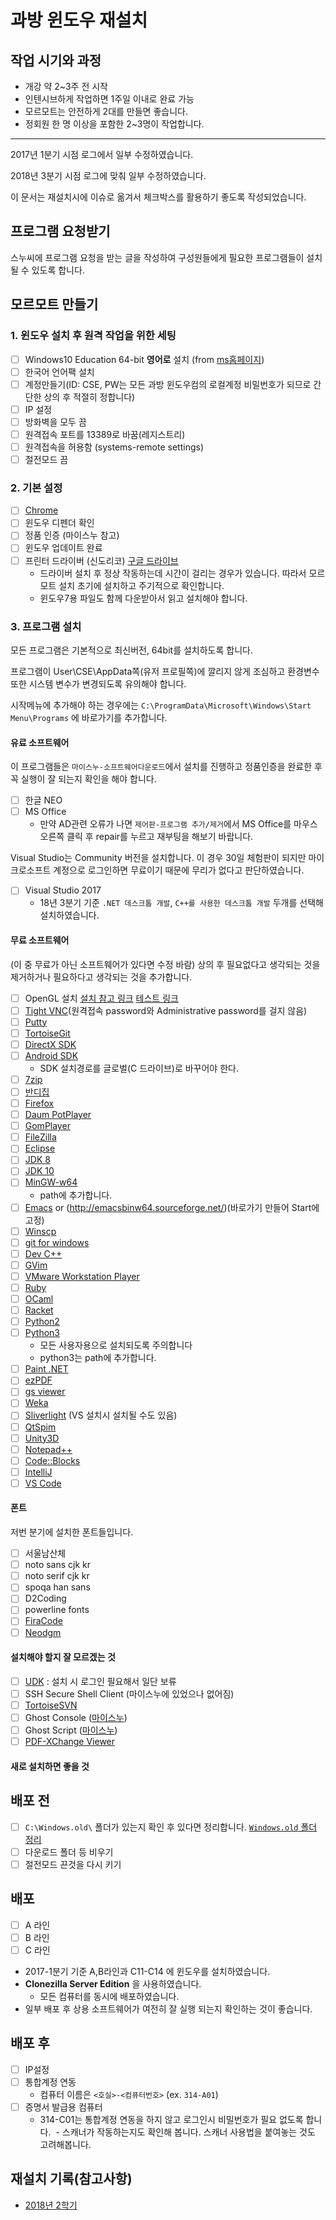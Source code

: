 # 과방 윈도우 재설치

## 작업 시기와 과정
- 개강 약 2~3주 전 시작
- 인텐시브하게 작업하면 1주일 이내로 완료 가능
- 모르모트는 안전하게 2대를 만들면 좋습니다. 
- 정회원 한 명 이상을 포함한 2~3명이 작업합니다.
---
2017년 1분기 시점 로그에서 일부 수정하였습니다.

2018년 3분기 시점 로그에 맞춰 일부 수정하였습니다.

이 문서는 재설치시에 이슈로 옮겨서 체크박스를 활용하기 좋도록 작성되었습니다.

## 프로그램 요청받기
스누씨에 프로그램 요청을 받는 글을 작성하여 구성원들에게 필요한 프로그램들이 설치될 수 있도록 합니다.

## 모르모트 만들기
### 1. 윈도우 설치 후 원격 작업을 위한 세팅
- [ ] Windows10 Education 64-bit **영어로** 설치 (from [ms홈페이지](https://www.microsoft.com/ko-kr/software-download/windows10))
- [ ] 한국어 언어팩 설치
- [ ] 계정만들기(ID: CSE, PW는 모든 과방 윈도우컴의 로컬계정 비밀번호가 되므로 간단한 상의 후 적절히 정합니다)
- [ ] IP 설정
- [ ] 방화벽을 모두 끔
- [ ] 원격접속 포트를 13389로 바꿈(레지스트리)
- [ ] 원격접속을 허용함 (systems-remote settings)
- [ ] 절전모드 끔

### 2. 기본 설정
- [ ] [Chrome](https://www.google.com/intl/en/chrome/browser/desktop/)
- [ ] 윈도우 디펜더 확인
- [ ] 정품 인증 (마이스누 참고)
- [ ] 윈도우 업데이트 완료
- [ ] 프린터 드라이버 (신도리코) [구글 드라이브](https://drive.google.com/drive/folders/0BwkdAr1CfHA1LW9GZ1hpZTcyN28)
  - 드라이버 설치 후 정상 작동하는데 시간이 걸리는 경우가 있습니다. 따라서 모르모트 설치 초기에 설치하고 주기적으로 확인합니다.
  - 윈도우7용 파일도 함께 다운받아서 읽고 설치해야 합니다.

### 3. 프로그램 설치
모든 프로그램은 기본적으로 최신버전, 64bit를 설치하도록 합니다.

프로그램이 User\CSE\AppData쪽(유저 프로필쪽)에 깔리지 않게 조심하고 환경변수 또한 시스템 변수가 변경되도록 유의해야 합니다.

시작메뉴에 추가해야 하는 경우에는 `C:\ProgramData\Microsoft\Windows\Start Menu\Programs` 에 바로가기를 추가합니다.

#### 유료 소프트웨어
이 프로그램들은 `마이스누-소프트웨어다운로드`에서 설치를 진행하고 정품인증을 완료한 후 꼭 실행이 잘 되는지 확인을 해야 합니다.
- [ ] 한글 NEO
- [ ] MS Office
  - 만약 AD관련 오류가 나면 `제어판-프로그램 추가/제거`에서 MS Office를 마우스 오른쪽 클릭 후 repair를 누르고 재부팅을 해보기 바랍니다.
    
Visual Studio는 Community 버전을 설치합니다. 이 경우 30일 체험판이 되지만 마이크로소프트 계정으로 로그인하면 무료이기 때문에 무리가 없다고 판단하였습니다.
- [ ] Visual Studio 2017
  - 18년 3분기 기준 `.NET 데스크톱 개발`, `C++를 사용한 데스크톱 개발` 두개를 선택해 설치하였습니다.

#### 무료 소프트웨어
(이 중 무료가 아닌 소프트웨어가 있다면 수정 바람)
상의 후 필요없다고 생각되는 것을 제거하거나 필요하다고 생각되는 것을 추가합니다.
- [ ] OpenGL 설치  [설치 참고 링크](http://eestrella.tistory.com/22) [테스트 링크](http://kuroikuma.tistory.com/113)
- [ ] [Tight VNC](http://www.tightvnc.com/download.php)(원격접속 password와 Administrative password를 걸지 않음)
- [ ] [Putty](https://www.chiark.greenend.org.uk/~sgtatham/putty/latest.html)
- [ ] [TortoiseGit](https://tortoisegit.org/)
- [ ] [DirectX SDK](https://www.microsoft.com/en-us/download/details.aspx?id=6812)
- [ ] [Android SDK](https://developer.android.com/studio/index.html)
  - SDK 설치경로를 글로벌(C 드라이브)로 바꾸어야 한다.
- [ ] [7zip](http://www.7-zip.org/)
- [ ] [반디집](https://www.bandisoft.co.kr/bandizip/)
- [ ] [Firefox](https://www.mozilla.org/en-US/firefox/new/)
- [ ] [Daum PotPlayer](http://tvpot.daum.net/application/PotPlayer.do)
- [ ] [GomPlayer](http://gom2.gomtv.com/release/gom_player.htm)
- [ ] [FileZilla](https://filezilla-project.org/download.php?type=client)
- [ ] [Eclipse](http://www.eclipse.org/)
- [ ] [JDK 8](http://www.oracle.com/technetwork/java/javase/downloads/index.html)
- [ ] [JDK 10](http://www.oracle.com/technetwork/java/javase/downloads/index.html)
- [ ] [MinGW-w64](https://sourceforge.net/projects/mingw-w64/)
  - path에 추가합니다.
- [ ] [Emacs](http://www.gnu.org/software/emacs/) or (http://emacsbinw64.sourceforge.net/)(바로가기 만들어 Start에 고정)
- [ ] [Winscp](http://winscp.net/eng/download.php)
- [ ] [git for windows](https://git-for-windows.github.io/)
- [ ] [Dev C++](http://www.bloodshed.net/dev/devcpp.html)
- [ ] [GVim](http://www.vim.org/download.php)
- [ ] [VMware Workstation Player](http://www.vmware.com/products/player/playerpro-evaluation.html)
- [ ] [Ruby](http://rubyinstaller.org/downloads/)
- [ ] [OCaml](http://protz.github.io/ocaml-installer/)
- [ ] [Racket](http://racket-lang.org/download/)
- [ ] [Python2](https://www.python.org/downloads/)
- [ ] [Python3](https://www.python.org/downloads/)
  - 모든 사용자용으로 설치되도록 주의합니다
  - python3는 path에 추가합니다.
- [ ] [Paint .NET](http://www.getpaint.net/download.html)
- [ ] [ezPDF](http://www.ezpdf.co.kr/editor3/main.do)
- [ ] [gs viewer](http://pages.cs.wisc.edu/~ghost/gsview/index.htm)
- [ ] [Weka](http://www.cs.waikato.ac.nz/ml/weka/)
- [ ] [Sliverlight](https://msdn.microsoft.com/en-us/silverlight/bb187358.aspx) (VS 설치시 설치될 수도 있음)
- [ ] [QtSpim](http://pages.cs.wisc.edu/~larus/spim.html#qtspim)
- [ ] [Unity3D](https://unity3d.com/kr)
- [ ] [Notepad++](https://notepad-plus-plus.org/)
- [ ] [Code::Blocks](http://www.codeblocks.org/)
- [ ] [IntelliJ](https://www.jetbrains.com/idea/)
- [ ] [VS Code](https://code.visualstudio.com/)

#### 폰트
저번 분기에 설치한 폰트들입니다.

- [ ] 서울남산체
- [ ] noto sans cjk kr
- [ ] noto serif cjk kr
- [ ] spoqa han sans
- [ ] D2Coding
- [ ] powerline fonts
- [ ] [FiraCode](https://github.com/tonsky/FiraCode)
- [ ] [Neodgm](https://github.com/Dalgona/neodgm)

#### 설치해야 할지 잘 모르겠는 것
- [ ] [UDK](https://www.unrealengine.com/) : 설치 시 로그인 필요해서 일단 보류
- [ ] SSH Secure Shell Client (마이스누에 있었으나 없어짐)
- [ ] [TortoiseSVN](https://tortoisesvn.net/)
- [ ] Ghost Console ([마이스누](http://my.snu.ac.kr/mysnu/))
- [ ] Ghost Script ([마이스누](http://my.snu.ac.kr/mysnu/))
- [ ] [PDF-XChange Viewer](http://www.tracker-software.com/product/pdf-xchange-viewer)

#### 새로 설치하면 좋을 것

## 배포 전
- [ ] `C:\Windows.old\` 폴더가 있는지 확인 후 있다면 정리합니다. [`Windows.old` 폴더 정리](http://blomari.tistory.com/139)
- [ ] 다운로드 폴더 등 비우기
- [ ] 절전모드 끈것을 다시 키기

## 배포
- [ ] A 라인
- [ ] B 라인
- [ ] C 라인

- 2017-1분기 기준 A,B라인과 C11-C14 에 윈도우를 설치하였습니다.
- **Clonezilla Server Edition** 을 사용하였습니다.
  - 모든 컴퓨터를 동시에 배포하였습니다.
- 일부 배포 후 상용 소프트웨어가 여전히 잘 실행 되는지 확인하는 것이 좋습니다.

## 배포 후
- [ ] IP설정
- [ ] 통합계정 연동
  - 컴퓨터 이름은 `<호실>-<컴퓨터번호>` (ex. `314-A01`)
- [ ] 증명서 발급용 컴퓨터
  - 314-C01는 통합계정 연동을 하지 않고 로그인시 비밀번호가 필요 없도록 합니다.
  - 스캐너가 작동하는지도 확인해 봅니다. 스캐너 사용법을 붙여놓는 것도 고려해봅니다.

## 재설치 기록(참고사항)
- [2018년 2학기](https://github.com/bacchus-snu/work/issues/469)

